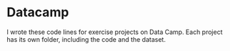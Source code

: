 # Datacamp

I wrote these code lines for exercise projects on Data Camp. Each project has its own folder, including the code and the dataset.
